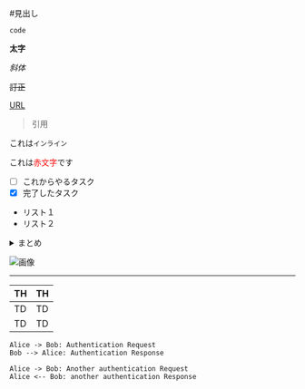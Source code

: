  #見出し
 
 
 ```
 code
 ```
 
 **太字**
 
 *斜体*
 
 ~~訂正~~
 
 [URL](https://notepm.jp)
 
 >引用
 
 これは`インライン`
 
 これは<span style="color: red; ">赤文字</span>です
 
 - [ ] これからやるタスク
 - [x] 完了したタスク
 
 - リスト１
 - リスト２
 
 <details><summary>まとめ</summary>詳細</details>
 
 ![画像](https://notepm.jp/assets/img/apple-touch-icon-120x120.png)
 
 ---
 
 |  TH  |  TH  |
 | ---- | ---- |
 |  TD  |  TD  |
 |  TD  |  TD  |
 
 
 ```plantuml
 Alice -> Bob: Authentication Request
 Bob --> Alice: Authentication Response
 
 Alice -> Bob: Another authentication Request
 Alice <-- Bob: another authentication Response
 ```
